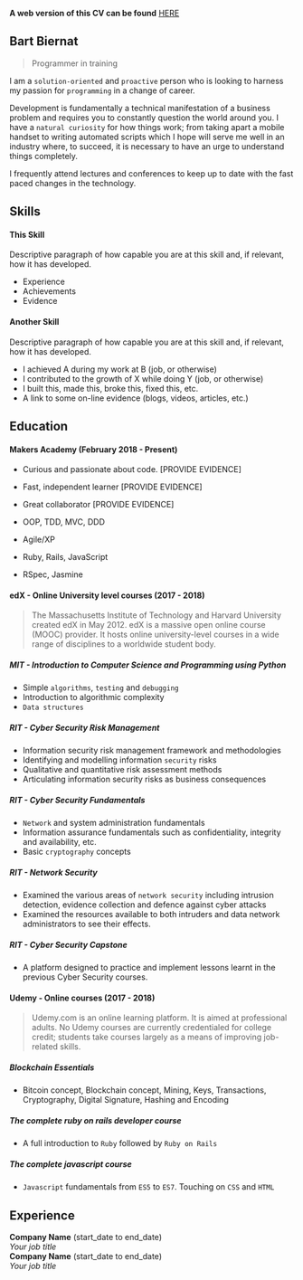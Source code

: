 **A web version of this CV can be found** [HERE](https://fo0s.github.io/)

## Bart Biernat
> Programmer in training

I am a `solution-oriented` and `proactive` person who is looking to harness my passion for `programming` in a change of career.

Development is fundamentally a technical manifestation of a business problem and requires you to constantly question the world around you. I have a `natural curiosity` for how things work; from taking apart a mobile handset to writing automated scripts which I hope will serve me well in an industry where, to succeed, it is necessary to have an urge to understand things completely.

I frequently attend lectures and conferences to keep up to date with the fast paced changes in the technology.

## Skills

#### This Skill

Descriptive paragraph of how capable you are at this skill and, if relevant, how it has developed.

- Experience
- Achievements
- Evidence

#### Another Skill

Descriptive paragraph of how capable you are at this skill and, if relevant, how it has developed.

- I achieved A during my work at B (job, or otherwise)
- I contributed to the growth of X while doing Y (job, or otherwise)
- I built this, made this, broke this, fixed this, etc.
- A link to some on-line evidence (blogs, videos, articles, etc.)

## Education

#### Makers Academy (February 2018 - Present)

- Curious and passionate about code. [PROVIDE EVIDENCE]
- Fast, independent learner [PROVIDE EVIDENCE]
- Great collaborator [PROVIDE EVIDENCE]

- OOP, TDD, MVC, DDD
- Agile/XP
- Ruby, Rails, JavaScript
- RSpec, Jasmine

#### edX - Online University level courses (2017 - 2018)
> The Massachusetts Institute of Technology and Harvard University created edX
> in May 2012. edX is a massive open online course (MOOC) provider. It hosts
> online university-level courses in a wide range of disciplines to a
> worldwide student body.

##### **MIT** - Introduction to Computer Science and Programming using Python
- Simple `algorithms`, `testing` and `debugging`
- Introduction to algorithmic complexity
- `Data structures`

##### **RIT** - Cyber Security Risk Management
- Information security risk management framework and methodologies
- Identifying and modelling information `security` risks
- Qualitative and quantitative risk assessment methods
- Articulating information security risks as business consequences

##### **RIT** - Cyber Security Fundamentals
- `Network` and system administration fundamentals
- Information assurance fundamentals such as confidentiality,
  integrity and availability, etc.
- Basic `cryptography` concepts

##### **RIT** - Network Security
- Examined the various areas of `network security` including
  intrusion detection, evidence collection and defence against
  cyber attacks
- Examined the resources available to both intruders and data
  network administrators to see their effects.

##### **RIT** - Cyber Security Capstone
- A platform designed to practice and implement lessons learnt
  in the previous Cyber Security courses.

#### Udemy - Online courses (2017 - 2018)
> Udemy.com is an online learning platform. It is aimed at professional adults.
> No Udemy courses are currently credentialed for college credit;
> students take courses largely as a means of improving job-related skills.

##### Blockchain Essentials
- Bitcoin concept, Blockchain concept, Mining, Keys,
  Transactions, Cryptography, Digital Signature, Hashing and Encoding

##### The complete ruby on rails developer course
- A full introduction to `Ruby` followed by `Ruby on Rails`

##### The complete javascript course
- `Javascript` fundamentals from `ES5` to `ES7`. Touching on `CSS` and `HTML`


## Experience

**Company Name** (start_date to end_date)    
*Your job title*  
**Company Name** (start_date to end_date)   
*Your job title*  
